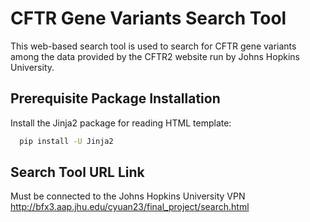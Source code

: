 
# CFTR Gene Variants Search Tool

This web-based search tool is used to search for CFTR gene variants among the data provided by the CFTR2 website run by Johns Hopkins University.


## Prerequisite Package Installation
Install the Jinja2 package for reading HTML template:
```bash
  pip install -U Jinja2
```
## Search Tool URL Link
Must be connected to the Johns Hopkins University VPN
http://bfx3.aap.jhu.edu/cyuan23/final_project/search.html
